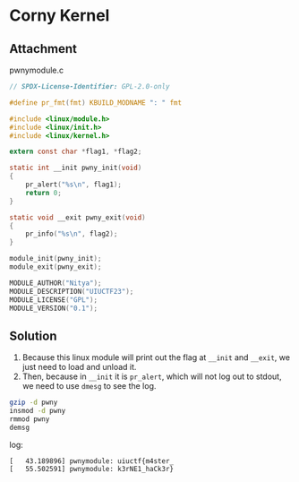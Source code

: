 # Corny Kernel
## Attachment
pwnymodule.c
```c
// SPDX-License-Identifier: GPL-2.0-only

#define pr_fmt(fmt) KBUILD_MODNAME ": " fmt

#include <linux/module.h>
#include <linux/init.h>
#include <linux/kernel.h>

extern const char *flag1, *flag2;

static int __init pwny_init(void)
{
	pr_alert("%s\n", flag1);
	return 0;
}

static void __exit pwny_exit(void)
{
	pr_info("%s\n", flag2);
}

module_init(pwny_init);
module_exit(pwny_exit);

MODULE_AUTHOR("Nitya");
MODULE_DESCRIPTION("UIUCTF23");
MODULE_LICENSE("GPL");
MODULE_VERSION("0.1");
```
## Solution
1. Because this linux module will print out the flag at `__init` and `__exit`, we just need to load and unload it.
2. Then, because in `__init` it is `pr_alert`, which will not log out to stdout, we need to use `dmesg` to see the log.  
```bash
gzip -d pwny
insmod -d pwny
rmmod pwny
demsg
```
log:
```
[   43.189896] pwnymodule: uiuctf{m4ster_
[   55.502591] pwnymodule: k3rNE1_haCk3r}
```